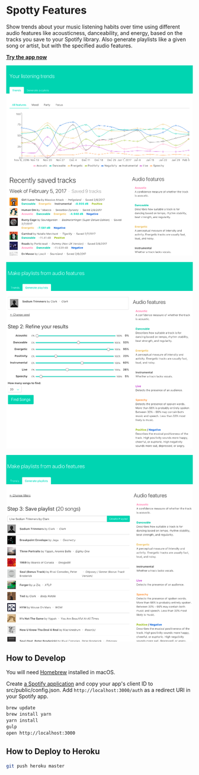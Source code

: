 # Spotty Features

Show trends about your music listening habits over time using different audio
features like acousticness, danceability, and energy, based on the tracks you
save to your Spotify library. Also generate playlists like a given song or
artist, but with the specified audio features.

**[Try the app now](https://spotty-features.herokuapp.com)**

![Screenshot of trends](https://raw.githubusercontent.com/cheshire137/spotty-features/master/screenshot1.png)

![Screenshot of adjusting audio features](https://raw.githubusercontent.com/cheshire137/spotty-features/master/screenshot2.png)

![Screenshot of creating a playlist](https://raw.githubusercontent.com/cheshire137/spotty-features/master/screenshot3.png)

## How to Develop

You will need [Homebrew](http://brew.sh/) installed in macOS.

Create
[a Spotify application](https://developer.spotify.com/my-applications) and copy
your app's client ID to src/public/config.json. Add `http://localhost:3000/auth`
as a redirect URI in your Spotify app.

```bash
brew update
brew install yarn
yarn install
gulp
open http://localhost:3000
```

## How to Deploy to Heroku

```bash
git push heroku master
```

